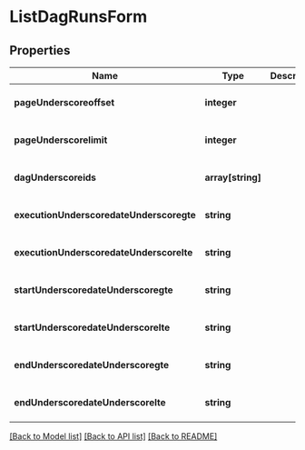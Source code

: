 # ListDagRunsForm

## Properties
Name | Type | Description | Notes
------------ | ------------- | ------------- | -------------
**pageUnderscoreoffset** | **integer** |  | [optional] [default to null]
**pageUnderscorelimit** | **integer** |  | [optional] [default to 100]
**dagUnderscoreids** | **array[string]** |  | [optional] [default to null]
**executionUnderscoredateUnderscoregte** | **string** |  | [optional] [default to null]
**executionUnderscoredateUnderscorelte** | **string** |  | [optional] [default to null]
**startUnderscoredateUnderscoregte** | **string** |  | [optional] [default to null]
**startUnderscoredateUnderscorelte** | **string** |  | [optional] [default to null]
**endUnderscoredateUnderscoregte** | **string** |  | [optional] [default to null]
**endUnderscoredateUnderscorelte** | **string** |  | [optional] [default to null]

[[Back to Model list]](../README.md#documentation-for-models) [[Back to API list]](../README.md#documentation-for-api-endpoints) [[Back to README]](../README.md)


